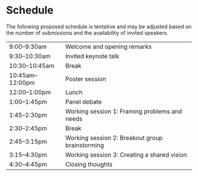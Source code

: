 # Schedule

The following proposed schedule is tentative and may be adjusted based on the number of submissions and the availability of invited speakers.

|                 |                                                 |
|-----------------|-------------------------------------------------|
| 9:00–9:30am     | Welcome and opening remarks                     |
| 9:30–10:30am    | Invited keynote talk                            |
| 10:30–10:45am   | Break                                           |
| 10:45am–12:00pm | Poster session                                  |
| 12:00–1:00pm    | Lunch                                           |
| 1:00–1:45pm     | Panel debate                                    |
| 1:45–2:30pm     | Working session 1: Framing problems and needs   |
| 2:30–2:45pm     | Break                                           |
| 2:45–3:15pm     | Working session 2: Breakout group brainstorming |
| 3:15–4:30pm     | Working session 3: Creating a shared vision     |
| 4:30–4:45pm     | Closing thoughts                                |
